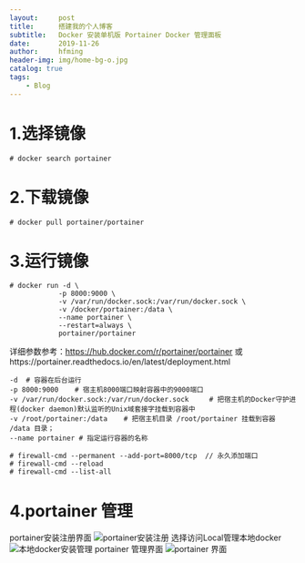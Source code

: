 ```yaml
---
layout:     post
title:      搭建我的个人博客
subtitle:   Docker 安装单机版 Portainer Docker 管理面板
date:       2019-11-26
author:     hfming
header-img: img/home-bg-o.jpg
catalog: true
tags:
    - Blog
---
```


# 1.选择镜像
```Linxu
# docker search portainer
```
# 2.下载镜像
```Linux
# docker pull portainer/portainer
```
# 3.运行镜像
```Linux
# docker run -d \
            -p 8000:9000 \
            -v /var/run/docker.sock:/var/run/docker.sock \            
            -v /docker/portainer:/data \            
            --name portainer \            
            --restart=always \            
            portainer/portainer
```
详细参数参考：https://hub.docker.com/r/portainer/portainer
            或https://portainer.readthedocs.io/en/latest/deployment.html
```
-d  # 容器在后台运行
-p 8000:9000    # 宿主机8000端口映射容器中的9000端口
-v /var/run/docker.sock:/var/run/docker.sock     # 把宿主机的Docker守护进程(docker daemon)默认监听的Unix域套接字挂载到容器中
-v /root/portainer:/data    # 把宿主机目录 /root/portainer 挂载到容器 /data 目录；
--name portainer # 指定运行容器的名称
```
```Linux
# firewall-cmd --permanent --add-port=8000/tcp  // 永久添加端口
# firewall-cmd --reload
# firewall-cmd --list-all
```
# 4.portainer 管理
portainer安装注册界面
![portainer安装注册](https://hfm-wp.oss-cn-hangzhou.aliyuncs.com/portainer%20%E9%9D%A2%E6%9D%BF/%E9%9D%A2%E6%9D%BF%E5%AE%89%E8%A3%85%E7%95%8C%E9%9D%A2.PNG)
选择访问Local管理本地docker
![本地docker安装管理](https://hfm-wp.oss-cn-hangzhou.aliyuncs.com/portainer%20%E9%9D%A2%E6%9D%BF/%E6%9C%AC%E5%9C%B0docker%E7%AE%A1%E7%90%86.PNG)
portainer 管理界面
![portainer 界面](https://hfm-wp.oss-cn-hangzhou.aliyuncs.com/portainer%20%E9%9D%A2%E6%9D%BF/%E9%9D%A2%E6%9D%BF%E7%95%8C%E9%9D%A2.PNG)